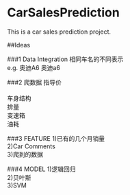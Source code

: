 # CarSalesPrediction

This is a car sales prediction project.

##Ideas

###1 Data Integration
相同车名的不同表示</br>
e.g. 奥迪A6 奥迪a6


###2 爬数据
指导价</br>	
车身结构</br>
排量</br>	
变速箱</br>
油耗</br>


###3 FEATURE
1)已有的几个月销量</br>
2)Car Comments</br>
3)爬到的数据</br>

###4 MODEL
1)逻辑回归</br>
2)贝叶斯</br>
3)SVM</br>
